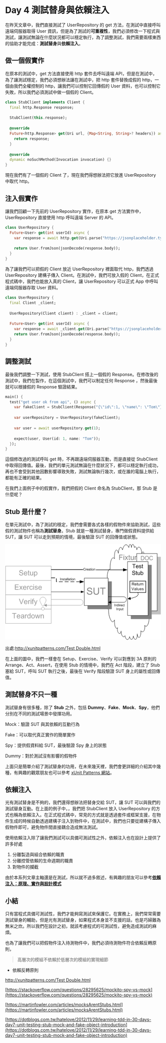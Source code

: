 # Day 4 測試替身與依賴注入

在昨天文章中，我們直接測試了 UserRepository 的 get 方法，在測試中直接呼叫遠端伺服器取得 User 資訊，但是為了測試的**可重複性**，我們必須修改一下程式與測試，讓測試無論在什麼狀況都可以穩定執行，為了調整測試，我們需要兩樣東西的協助才能完成：**測試替身**與**依賴注入**。

## 做一個假實作

在原本的測試中，get 方法直接使用 http 套件去呼叫遠端 API，但是在測試中，為了讓測試穩定，我們必須想辦法讓在測試中，把 http 套件替換成假的 http，一個由我們全權控制的 http，讓我們可以控制它回傳假的 User 資料，也可以控制它失敗，所以我們必須測試中做一個假的 Client。

```dart
class StubClient implements Client {
  final http.Response response;

  StubClient(this.response);

  @override
  Future<http.Response> get(Uri url, {Map<String, String>? headers}) async {
    return response;
  }

  @override
  dynamic noSuchMethod(Invocation invocation) {}
}
```

現在我們有了一個假的 Client 了，現在我們得想辦法把它放進 UserRepository 中取代 http。

## 注入假實作

讓我們回顧一下先前的 UserRepository 實作，在原本 get 方法實作中，UserRepository 直接使用 http 呼叫遠端 Server 的 API。

```dart
class UserRepository {
  Future<User> get(int userId) async {
    var response = await http.get(Uri.parse("https://jsonplaceholder.typicode.com/users/$userId"));
	
    return User.fromJson(jsonDecode(response.body));
  }
}
```

為了讓我們可以把假的 Client 放近 UserRepository 裡面取代 http，我們透過 UserRepository 建構子傳入 Client。在測試中，我們可放入假的 Client，在正式程式碼中，我們也能放入真的 Client，讓 UserRepository 可以正式 App 中呼叫遠端伺服器存取 User 資料。

```dart
class UserRepository {
  final Client _client;

  UserRepository(Client client) : _client = client;

  Future<User> get(int userId) async {
    var response = await _client.get(Uri.parse("https://jsonplaceholder.typicode.com/users/$userId"));
    return User.fromJson(jsonDecode(response.body));
  }
}
```

## 調整測試

最後我們調整一下測試，使用 StubClient 搭上一個假的 Response。在修改後的測試中，我們在製作，在這個測試中，我們可以制定任何 Response ，然後最後就可以根據假的 Response 驗證結果。

```dart
main() {
  test("get user ok from api", () async {
    var fakeClient = StubClient(Response("{\"id\":1, \"name\": \"Tom\"}", 200));
    
    var userRepository = UserRepository(fakeClient);

    var user = await userRepository.get(1);

    expect(user, User(id: 1, name: "Tom"));
  });
}
```

這個修改過的測試呼叫 get 時，不再跟遠端伺服器互動，而是直接從 StubClient 中取得回傳值。最後，我們的單元測試無論在什麼狀況下，都可以穩定執行成功，再也不會受到其他因數影響導致失敗，測試無論執行幾次，或在誰的電腦上執行，都能有正確的結果。

在我們上面例子中的假實作，我們把假的 Client 命名為 StubClient，那 Stub 是什麼呢？

## Stub 是什麼？

在單元測試中，為了測試的穩定，我們會需要各式各樣的假物件來協助測試，這些假的測試物件也稱為**測試替身**。Stub 就是一種測試替身，專門做假資料提供給 SUT，讓 SUT 可以走到預期的情境，最後驗證 SUT 的回傳值或狀態。

![Untitled](Day%204%20%E6%B8%AC%E8%A9%A6%E6%9B%BF%E8%BA%AB%E8%88%87%E4%BE%9D%E8%B3%B4%E6%B3%A8%E5%85%A5/Untitled.png)

出處:[http://xunitpatterns.com/Test Double.html](http://xunitpatterns.com/Test%20Double.html)

在上面的圖中，我們一樣會在 Setup、Exercise、Verify 可以對應到 3A 原則的 Arrange、Act、Assert，在使用 Stub 的情境中，我們在 Act 階段，建立了 Stub 塞給 SUT，呼叫 SUT 執行之後，最後在 Verify 階段驗證 SUT 身上的屬性或回傳值。

## 測試替身不只一種

測試替身有很多種，除了 **Stub** 之外，包括 **Dummy**、**Fake**、**Mock**、**Spy**，他們分別在不同的測試場景中發揮功用。

Mock：驗證 SUT 與其依賴的互動行為

Fake：可以取代真正實作的簡單實作

Spy：提供假資料給 SUT，最後驗證 Spy 身上的狀態

Dummy：對於測試沒有影響的假物件

上面只是簡單介紹了測試替身的功用，在未來幾天裡，我們會更詳細的介紹其中幾種，有興趣的觀眾朋友也可以參考 [xUnit Patterns 網站](http://xunitpatterns.com/Test%20Double.html)。

## 依賴注入

光有測試替身是不夠的，我們還得想辦法把替身交給 SUT，讓 SUT 可以與我們的測試替身互動。在上面的例子中，，我們把 StubClient 放入 UserRepository 的方式也稱為依賴注入。在正式程式碼中，常見的方式就是透過套件或框架支援，在物件生成的時候自動透過建構子注入到物件中，在測試中，我們也只要從建構子傳入假物件即可，避免物件間直接耦合造成無法測試。

使用依賴注入除了讓我們測試可以具備可測試性之外，依賴注入也在設計上提供了許多好處

1. 分離製造與組合依賴的職責
2. 分離控管依賴的生命週期的職責
3. 對物件的攔截

由於本系列文章主軸還是在測試，所以就不過多敘述，有興趣的朋友可以參考[**依賴注入：原理、實作與設計模式**](https://www.tenlong.com.tw/products/9789864344987)

## 小結

只有當程式具備可測試性，我們才能夠寫測試來保護它。在實務上，我們常常需要測試替身的輔助，但是光有測試替身，如果程式本身並不支援的話，也是巧婦難為無米之炊。所以我們在設計之初，就該考慮程式的可測試性，避免造成測試的麻煩。

也為了讓我們可以把假物件注入待測物件中，我們必須待測物件符合依賴反轉原則，

> 高層次的模組不依賴於低層次的模組的實現細節
- 依賴反轉原則
> 

[http://xunitpatterns.com/Test Double.html](http://xunitpatterns.com/Test%20Double.html)

[https://stackoverflow.com/questions/28295625/mockito-spy-vs-mock](https://stackoverflow.com/questions/28295625/mockito-spy-vs-mock)

[https://martinfowler.com/articles/mocksArentStubs.html](https://martinfowler.com/articles/mocksArentStubs.html)

[https://dotblogs.com.tw/hatelove/2012/11/29/learning-tdd-in-30-days-day7-unit-testing-stub-mock-and-fake-object-introduction](https://dotblogs.com.tw/hatelove/2012/11/29/learning-tdd-in-30-days-day7-unit-testing-stub-mock-and-fake-object-introduction)